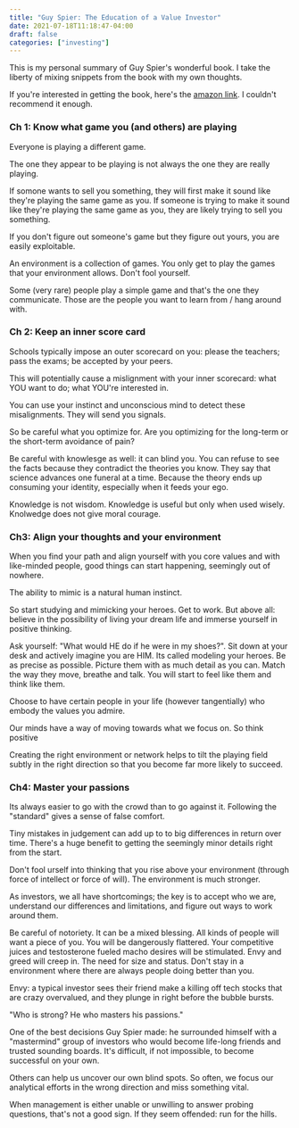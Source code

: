 ```yaml
---
title: "Guy Spier: The Education of a Value Investor"
date: 2021-07-18T11:18:47-04:00
draft: false
categories: ["investing"]
---
```


This is my personal summary of Guy Spier's wonderful book. I take the liberty of mixing snippets from the book with my own thoughts. 

If you're interested in getting the book, here's the [amazon link](https://www.amazon.ca/Education-Value-Investor-Transformative-Enlightenment/dp/1137278811). I couldn't recommend it enough.

### Ch 1: Know what game you (and others) are playing

Everyone is playing a different game. 

The one they appear to be playing is not always the one they are really playing.

If somone wants to sell you something, they will first make it sound like they're playing the same game as you. If someone is trying to make it sound like they're playing the same game as you, they are likely trying to sell you something.

If you don't figure out someone's game but they figure out yours, you are easily exploitable.

An environment is a collection of games. You only get to play the games that your environment allows. Don't fool yourself.

Some (very rare) people play a simple game and that's the one they communicate. Those are the people you want to learn from / hang around with.

### Ch 2: Keep an inner score card

Schools typically impose an outer scorecard on you: please the teachers; pass the exams; be accepted by your peers.

This will potentially cause a mislignment with your inner scorecard: what YOU want to do; what YOU're interested in.

You can use your instinct and unconscious mind to detect these misalignments. They will send you signals.

So be careful what you optimize for. Are you optimizing for the long-term or the short-term avoidance of pain?

Be careful with knowlesge as well: it can blind you. You can refuse to see the facts because they contradict the theories you know. They say that science advances one funeral at a time. Because the theory ends up consuming your identity, especially when it feeds your ego.

Knowledge is not wisdom. Knowledge is useful but only when used wisely. Knolwedge does not give moral courage.

### Ch3: Align your thoughts and your environment

When you find your path and align yourself with you core values and with like-minded people, good things can start happening, seemingly out of nowhere.

The ability to mimic is a natural human instinct. 

So start studying and mimicking your heroes. Get to work. But above all: believe in the possibility of living your dream life and immerse yourself in positive thinking.

Ask yourself: "What would HE do if he were in my shoes?". Sit down at your desk and actively imagine you are HIM. Its called modeling your heroes. Be as precise as possible. Picture them with as much detail as you can. Match the way they move, breathe and talk. You will start to feel like them and think like them.

Choose to have certain people in your life (however tangentially) who embody the values you admire.

Our minds have a way of moving towards what we focus on. So think positive

Creating the right environment or network helps to tilt the playing field subtly in the right direction so that you become far more likely to succeed.

### Ch4: Master your passions

Its always easier to go with the crowd than to go against it. Following the "standard" gives a sense of false comfort.

Tiny mistakes in judgement can add up to to big differences in return over time. There's a huge benefit to getting the seemingly minor details right from the start.

Don't fool urself into thinking that you rise above your environment (through force of intellect or force of will). The environment is much stronger.

As investors, we all have shortcomings; the key is to accept who we are, understand our differences and limitations, and figure out ways to work around them.

Be careful of notoriety. It can be a mixed blessing. All kinds of people will want a piece of you. You will be dangerously flattered.  Your competitive juices and testosterone fueled macho desires will be stimulated. Envy and greed will creep in. The need for size and status. Don't stay in a environment where there are always people doing better than you.

Envy: a typical investor sees their friend make a killing off tech stocks that are crazy overvalued, and they plunge in right before the bubble bursts.

"Who is strong? He who masters his passions."

One of the best decisions Guy Spier made: he surrounded himself with a "mastermind" group of investors who would become life-long friends and trusted sounding boards. It's difficult, if not impossible, to become successful on your own.

Others can help us uncover our own blind spots. So often, we focus our analytical efforts in the wrong direction and miss something vital.

When management is either unable or unwilling to answer probing questions, that's not a good sign. If they seem offended: run for the hills.
